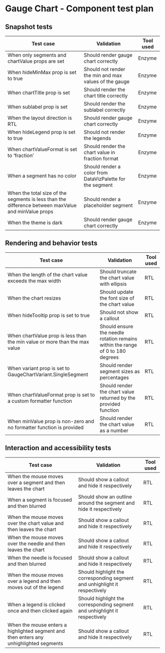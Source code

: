 # Gauge Chart - Component test plan

## Snapshot tests

| Test case                                                                                           | Validation                                                | Tool used |
| --------------------------------------------------------------------------------------------------- | --------------------------------------------------------- | --------- |
| When only segments and chartValue props are set                                                     | Should render gauge chart correctly                       | Enzyme    |
| When hideMinMax prop is set to true                                                                 | Should not render the min and max values of the gauge     | Enzyme    |
| When chartTitle prop is set                                                                         | Should render the chart title correctly                   | Enzyme    |
| When sublabel prop is set                                                                           | Should render the sublabel correctly                      | Enzyme    |
| When the layout direction is RTL                                                                    | Should render gauge chart correctly                       | Enzyme    |
| When hideLegend prop is set to true                                                                 | Should not render the legends                             | Enzyme    |
| When chartValueFormat is set to ‘fraction’                                                          | Should render the chart value in fraction format          | Enzyme    |
| When a segment has no color                                                                         | Should render a color from DataVizPalette for the segment | Enzyme    |
| When the total size of the segments is less than the difference between maxValue and minValue props | Should render a placeholder segment                       | Enzyme    |
| When the theme is dark                                                                              | Should render gauge chart correctly                       | Enzyme    |

## Rendering and behavior tests

| Test case                                                                  | Validation                                                                     | Tool used |
| -------------------------------------------------------------------------- | ------------------------------------------------------------------------------ | --------- |
| When the length of the chart value exceeds the max width                   | Should truncate the chart value with ellipsis                                  | RTL       |
| When the chart resizes                                                     | Should update the font size of the chart value                                 | RTL       |
| When hideTooltip prop is set to true                                       | Should not show a callout                                                      | RTL       |
| When chartValue prop is less than the min value or more than the max value | Should ensure the needle rotation remains within the range of 0 to 180 degrees | RTL       |
| When variant prop is set to GaugeChartVariant.SingleSegment                | Should render segment sizes as percentages                                     | RTL       |
| When chartValueFormat prop is set to a custom formatter function           | Should render the chart value returned by the provided function                | RTL       |
| When minValue prop is non-zero and no formatter function is provided       | Should render the chart value as a number                                      | RTL       |

## Interaction and accessibility tests

| Test case                                                                              | Validation                                                                 | Tool used |
| -------------------------------------------------------------------------------------- | -------------------------------------------------------------------------- | --------- |
| When the mouse moves over a segment and then leaves the chart                          | Should show a callout and hide it respectively                             | RTL       |
| When a segment is focused and then blurred                                             | Should show an outline around the segment and hide it respectively         | RTL       |
| When the mouse moves over the chart value and then leaves the chart                    | Should show a callout and hide it respectively                             | RTL       |
| When the mouse moves over the needle and then leaves the chart                         | Should show a callout and hide it respectively                             | RTL       |
| When the needle is focused and then blurred                                            | Should show a callout and hide it respectively                             | RTL       |
| When the mouse moves over a legend and then moves out of the legend                    | Should highlight the corresponding segment and unhighlight it respectively | RTL       |
| When a legend is clicked once and then clicked again                                   | Should highlight the corresponding segment and unhighlight it respectively | RTL       |
| When the mouse enters a highlighted segment and then enters any unhighlighted segments | Should show a callout and hide it respectively                             | RTL       |
